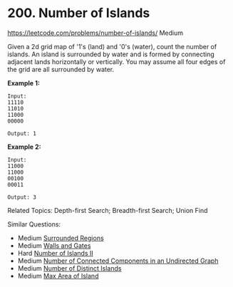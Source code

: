 # 200. Number of Islands
<https://leetcode.com/problems/number-of-islands/>
Medium

Given a 2d grid map of '1's (land) and '0's (water), count the number of islands. An island is surrounded by water and is formed by connecting adjacent lands horizontally or vertically. You may assume all four edges of the grid are all surrounded by water.

**Example 1:**

    Input:
    11110
    11010
    11000
    00000

    Output: 1

**Example 2:**

    Input:
    11000
    11000
    00100
    00011

    Output: 3

Related Topics: Depth-first Search; Breadth-first Search; Union Find

Similar Questions: 
* Medium [Surrounded Regions](https://leetcode.com/problems/surrounded-regions/)
* Medium [Walls and Gates](https://leetcode.com/problems/walls-and-gates/)
* Hard [Number of Islands II](https://leetcode.com/problems/number-of-islands-ii/)
* Medium [Number of Connected Components in an Undirected Graph](https://leetcode.com/problems/number-of-connected-components-in-an-undirected-graph/)
* Medium [Number of Distinct Islands](https://leetcode.com/problems/number-of-distinct-islands/)
* Medium [Max Area of Island](https://leetcode.com/problems/max-area-of-island/)
